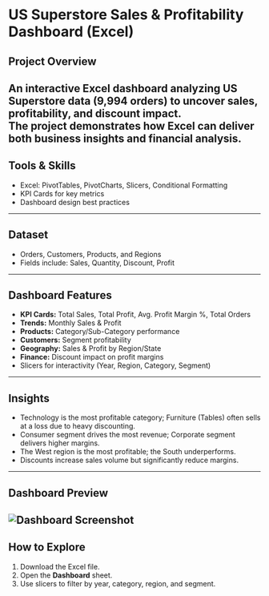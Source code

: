 # US Superstore Sales & Profitability Dashboard (Excel)
##  Project Overview
An interactive Excel dashboard analyzing **US Superstore data (9,994 orders)** to uncover **sales, profitability, and discount impact**.  
The project demonstrates how Excel can deliver both **business insights** and **financial analysis**.
---
##  Tools & Skills
- Excel: PivotTables, PivotCharts, Slicers, Conditional Formatting
- KPI Cards for key metrics
- Dashboard design best practices
---
##  Dataset
- Orders, Customers, Products, and Regions
- Fields include: Sales, Quantity, Discount, Profit
---
##  Dashboard Features
- **KPI Cards:** Total Sales, Total Profit, Avg. Profit Margin %, Total Orders
- **Trends:** Monthly Sales & Profit
- **Products:** Category/Sub-Category performance
- **Customers:** Segment profitability
- **Geography:** Sales & Profit by Region/State
- **Finance:** Discount impact on profit margins
- Slicers for interactivity (Year, Region, Category, Segment)
---
##  Insights
- Technology is the most profitable category; Furniture (Tables) often sells at a loss due to heavy discounting.
- Consumer segment drives the most revenue; Corporate segment delivers higher margins.
- The West region is the most profitable; the South underperforms.
- Discounts increase sales volume but significantly reduce margins.
---
##  Dashboard Preview
![Dashboard Screenshot](dashboard.png)
---
##  How to Explore
1. Download the Excel file.
2. Open the **Dashboard** sheet.
3. Use slicers to filter by year, category, region, and segment.
